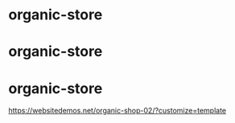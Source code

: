 # organic-store
# organic-store
# organic-store

https://websitedemos.net/organic-shop-02/?customize=template
